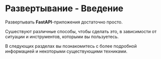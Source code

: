 # Развертывание - Введение

Развертывать **FastAPI**-приложения достаточно просто.

Сушествуют различные способы, чтобы сделать это, в зависимости от ситуации и инструментов, которыми вы пользуетесь.

В следующих разделах вы познакомитесь с более подробной информацией и некоторыми существующими техниками.
